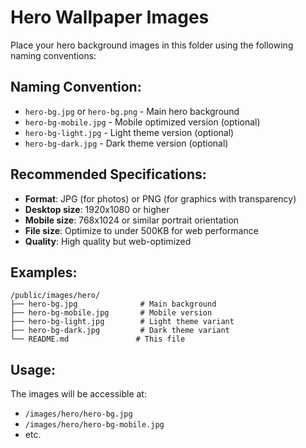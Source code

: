 # Hero Wallpaper Images

Place your hero background images in this folder using the following naming conventions:

## Naming Convention:
- `hero-bg.jpg` or `hero-bg.png` - Main hero background
- `hero-bg-mobile.jpg` - Mobile optimized version (optional)
- `hero-bg-light.jpg` - Light theme version (optional)
- `hero-bg-dark.jpg` - Dark theme version (optional)

## Recommended Specifications:
- **Format**: JPG (for photos) or PNG (for graphics with transparency)
- **Desktop size**: 1920x1080 or higher
- **Mobile size**: 768x1024 or similar portrait orientation
- **File size**: Optimize to under 500KB for web performance
- **Quality**: High quality but web-optimized

## Examples:
```
/public/images/hero/
├── hero-bg.jpg              # Main background
├── hero-bg-mobile.jpg       # Mobile version
├── hero-bg-light.jpg        # Light theme variant
├── hero-bg-dark.jpg         # Dark theme variant
└── README.md               # This file
```

## Usage:
The images will be accessible at:
- `/images/hero/hero-bg.jpg`
- `/images/hero/hero-bg-mobile.jpg`
- etc.
